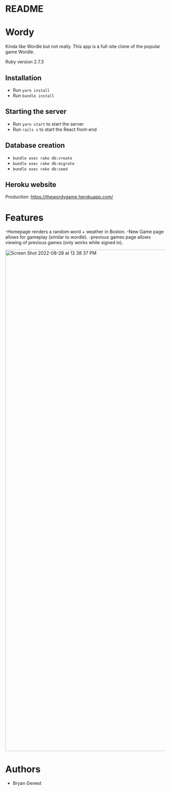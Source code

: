 # README

# Wordy 

Kinda like Wordle but not really.
This app is a full-site clone of the popular game Wordle.

Ruby version 2.7.3

## Installation
* Run ```yarn install```
* Run ```bundle install```

## Starting the server
* Run ```yarn start``` to start the server
* Run ```rails s``` to start the React front-end

## Database creation
* ```bundle exec rake db:create```
* ```bundle exec rake db:migrate```
* ```bundle exec rake db:seed```

## Heroku website
Production: https://thewordygame.herokuapp.com/

# Features
-Homepage renders a random word + weather in Boston.
-New Game page allows for gameplay (similar to wordle).
-previous games page allows viewing of previous games (only works while signed in).

<img width="1570" alt="Screen Shot 2022-08-28 at 12 38 37 PM" src="https://user-images.githubusercontent.com/38561548/187084872-80176a5a-60aa-47ce-b3ab-be77a3eebcff.png">

# Authors
* Bryan Genest
